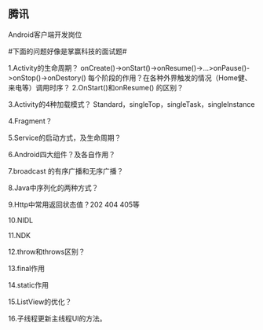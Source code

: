 ## 腾讯

Android客户端开发岗位

#下面的问题好像是掌赢科技的面试题#

1.Activity的生命周期？
  onCreate()->onStart()->onResume()->...>onPause()->onStop()->onDestory()
每个阶段的作用？在各种外界触发的情况（Home健、来电等）调用时序？
2.OnStart()和onResume() 的区别？

3.Activity的4种加载模式？
Standard，singleTop，singleTask，singleInstance

4.Fragment？

5.Service的启动方式，及生命周期？

6.Android四大组件？及各自作用？

7.broadcast 的有序广播和无序广播？

8.Java中序列化的两种方式？

9.Http中常用返回状态值？202 404 405等

10.NIDL

11.NDK

12.throw和throws区别？

13.final作用

14.static作用

15.ListView的优化？

16.子线程更新主线程UI的方法。
